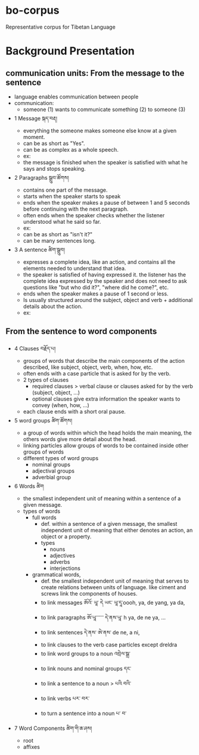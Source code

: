 # bo-corpus
Representative corpus for Tibetan Language

# Background Presentation
## communication units: From the message to the sentence
- language enables communication between people
- communication:
  - someone (1) wants to communicate something (2) to someone (3)
- 1 Message སྐད་བརྡ།
  - everything the someone makes someone else know at a given moment.
  - can be as short as "Yes".
  - can be as complex as a whole speech.
  - ex:
  - the message is finished when the speaker is satisfied with what he says and stops speaking.
- 2 Paragraphs སྒྲུབ་ཚོགས།
  - contains one part of the message. 
  - starts when the speaker starts to speak
  - ends when the speaker makes a pause of between 1 and 5 seconds before continuing with the next paragraph.
  - often ends when the speaker checks whether the listener understood what he said so far.
  - ex:
  - can be as short as "isn't it?"
  - can be many sentences long.
- 3 A sentence ཚིག་སྒྲུབ།
  - expresses a complete idea, like an action, and contains all the elements needed to understand that idea.
  - the speaker is satisfied of having expressed it. the listener has the complete idea expressed by the speaker and does not need to ask questions like "but who did it?", "where did he come?", etc.
  - ends when the speaker makes a pause of 1 second or less.
  - Is usually structured around the subject, object and verb + additional details about the action.
  - ex: 

## From the sentence to word components
- 4 Clauses བརྗོད་པ།
  - groups of words that describe the main components of the action described, like subject, object, verb, when, how, etc.
  - often ends with a case particle that is asked for by the verb. 
  - 2 types of clauses
    - required clauses > verbal clause or clauses asked for by the verb (subject, object, ...)
    - optional clauses give extra information the speaker wants to convey (when, how, ...)
  - each clause ends with a short oral pause.
- 5 word groups ཚིག་ཚོགས།
  - a group of words within which the head holds the main meaning, the others words give more detail about the head.
  - linking particles allow groups of words to be contained inside other groups of words
  - different types of word groups
    - nominal groups
    - adjectival groups
    - adverbial group
- 6 Words ཚིག
  - the smallest independent unit of meaning within a sentence of a given message.
  - types of words
    - full words
      - def. within a sentence of a given message, the smallest independent unit of meaning that either denotes an action, an object or a property.
      - types
        - nouns
        - adjectives
        - adverbs
        - interjections
    - grammatical words,
      - def. the smallest independent unit of meaning that serves to create relations between units of language. like ciment and screws link the components of houses.
      - to link messages ཨོའོ་ ཡཱ་ དེ ཡང་ ཡཱ་དཱ་oooh, ya, de yang, ya da,
      - to link paragraphs ཨོ་ཡཱ་་་་་་་  དེ་ནས་ཡཱ་ h ya, de ne ya, ...
      - to link sentences དེ་ནས་ ཨེ་ནས་  de ne, a ni,
      - to link clauses to the verb case particles except dreldra
      - to link word groups to a noun འབྲེལ་སྒྲ་
      - to link nouns and nominal groups དང་
      - to link a sentence to a noun > པའི བའི་
      - to link verbs པར་ བར་
      - to turn a sentence into a noun པ་ བ་ 
- 7 Word Components ཚིག་གི་ཆ་ཤས།
  - root
  - affixes
